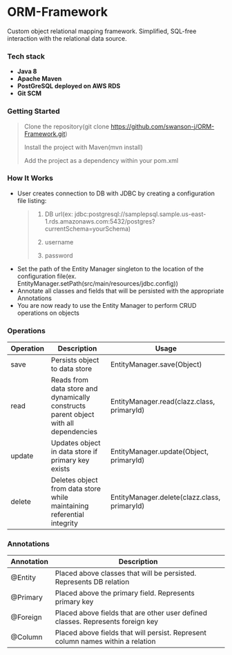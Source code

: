 # ORM-Framework
Custom object relational mapping framework. Simplified, SQL-free interaction with the relational data source.


### Tech stack
* __Java 8__
* __Apache Maven__
* __PostGreSQL deployed on AWS RDS__
* __Git SCM__

### Getting Started
> Clone the repository(git clone https://github.com/swanson-j/ORM-Framework.git)
>
> Install the project with Maven(mvn install)
>
> Add the project as a dependency within your pom.xml

### How It Works
* User creates connection to DB with JDBC by creating a configuration file listing:
  > 1. DB url(ex: jdbc:postgresql://samplepsql.sample.us-east-1.rds.amazonaws.com:5432/postgres?currentSchema=yourSchema)
  > 
  > 2. username
  > 
  > 3. password
* Set the path of the Entity Manager singleton to the location of the configuration file(ex. EntityManager.setPath(src/main/resources/jdbc.config))
* Annotate all classes and fields that will be persisted with the appropriate Annotations
* You are now ready to use the Entity Manager to perform CRUD operations on objects

### Operations
| Operation | Description | Usage |
| --------- | ----------- | ----- |
| save      | Persists object to data store | EntityManager.save(Object)  |
| read      | Reads from data store and dynamically constructs parent object with all dependencies  | EntityManager.read(clazz.class, primaryId)  |
| update    | Updates object in data store if primary key exists  | EntityManager.update(Object, primaryId) |
| delete    | Deletes object from data store while maintaining referential integrity |  EntityManager.delete(clazz.class, primaryId)  |

### Annotations
| Annotation  | Description |
| ----------- | ------------|
| @Entity  | Placed above classes that will be persisted. Represents DB relation |
| @Primary | Placed above the primary field. Represents primary key |
| @Foreign | Placed above fields that are other user defined classes. Represents foreign key |
| @Column  | Placed above fields that will persist. Represent column names within a relation |


